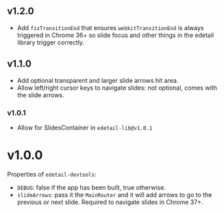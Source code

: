 ## v1.2.0
- Add `fixTransitionEnd` that ensures `webkitTransitionEnd` is always triggered in Chrome 36+ so slide focus and other things in the edetail library trigger correctly.

## v1.1.0
- Add optional transparent and larger slide arrows hit area.
- Allow left/right cursor keys to navigate slides: not optional, comes with the slide arrows.

### v1.0.1
- Allow for SlidesContainer in `edetail-lib@v1.0.1`

# v1.0.0
Properties of `edetail-devtools`:
- `DEBUG`: false if the app has been built, true otherwise.
- `slideArrows`: pass it the `MainRouter` and it will add arrows to go to the previous or next slide. Required to navigate slides in Chrome 37+.
